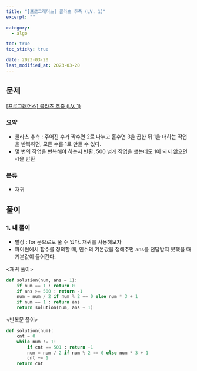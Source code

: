 ```yaml
---
title: "[프로그래머스] 콜라츠 추측 (LV. 1)"
excerpt: ""

category:
  - algo

toc: true
toc_sticky: true

date: 2023-03-20
last_modified_at: 2023-03-20
---
```


## 문제

[[프로그래머스] 콜라츠 추측 (LV. 1) ](https://school.programmers.co.kr/learn/courses/30/lessons/12943)

### 요약

- 콜라츠 추측 : 주어진 수가 짝수면 2로 나누고 홀수면 3을 곱한 뒤 1을 더하는 작업을 반복하면, 모든 수를 1로 만들 수 있다.
- 몇 번의 작업을 반복해야 하는지 반환, 500 넘게 작업을 했는데도 1이 되지 않으면 -1을 반환

### 분류

- 재귀

## 풀이

### 1. 내 풀이

- 발상 : for 문으로도 풀 수 있다. 재귀를 사용해보자
- 파이썬에서 함수를 정의할 때, 인수의 기본값을 정해주면 ans를 전달받지 못했을 때 기본값이 들어간다.

\<재귀 풀이\>

```python
def solution(num, ans = 1):
    if num == 1 : return 0
    if ans >= 500 : return -1
    num = num / 2 if num % 2 == 0 else num * 3 + 1
    if num == 1 : return ans
    return solution(num, ans + 1)
```

\<반복문 풀이\>

```python
def solution(num):
    cnt = 0
    while num != 1:
        if cnt == 501 : return -1
        num = num / 2 if num % 2 == 0 else num * 3 + 1
        cnt += 1
    return cnt

```

<br>
